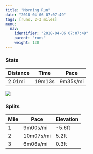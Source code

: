 ```yaml
---
title: "Morning Run"
date: "2018-04-06 07:07:49"
tags: [runs, 2-3 miles]
menu:
  nav:
    identifier: "2018-04-06 07:07:49"
    parent: "runs"
    weight: 130
---
```


### Stats

| Distance | Time | Pace |
|----------|------|------|
|2.01mi|19m13s|9m35s/mi|

<img src='https://maps.googleapis.com/maps/api/staticmap?maptype=roadmap&path=enc:ywjeIbjyLcCfDeAq@pCbBCnEzFrSv\`o@yJaO_DrElFtL_F{JbCqG{Pk_@uGeXyAsA~BmF&key=AIzaSyAfqMeaZ1CCJFGP5cWud__oZnT_Pybg-1M&size=800x800&markers=color:yellow|label:S|53.47213,-2.26482&markers=color:green|label:F|53.47243,-2.26453'>

### Splits

| Mile | Pace | Elevation |
|------|------|-----------|
|1|9m00s/mi|-5.6ft|
|2|10m07s/mi|5.2ft|
|3|6m06s/mi|0.3ft|
